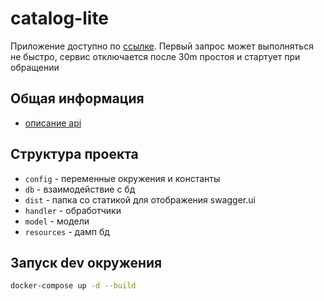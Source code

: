 # catalog-lite
Приложение доступно по [ссылке](https://catalog-lite.herokuapp.com/api/firms). Первый запрос может выполняться не быстро, сервис отключается после 30m простоя и стартует при обращении

## Общая информация
 - [описание api](https://pashkapo.github.io/catalog-lite/#/)
 
## Структура проекта
- `config` - переменные окружения и константы
- `db` - взаимодействие с бд
- `dist` - папка со статикой для отображения swagger.ui
- `handler` - обработчики
- `model` - модели
- `resources` - дамп бд

## Запуск dev окружения
```bash
docker-compose up -d --build
```
